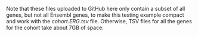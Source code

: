 Note that these files uploaded to GitHub here only contain a subset of all genes, but not all Ensembl genes, to make this testing example compact and work with the _cohort.ERG.tsv_ file. Otherwise, TSV files for all the genes for the cohort take about 7GB of space.
